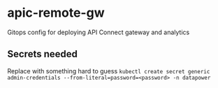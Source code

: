 # apic-remote-gw
Gitops config for deploying API Connect gateway and analytics

## Secrets needed
Replace <password> with something hard to guess
`kubectl create secret generic admin-credentials --from-literal=password=<password> -n datapower`
